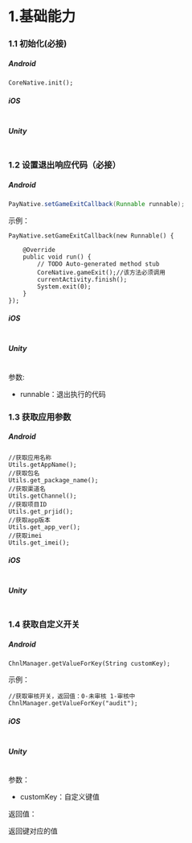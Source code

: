 # 1.基础能力

### 1.1 初始化\(必接\)

##### Android

```text
CoreNative.init();
```

##### iOS

```text

```

##### Unity

```text

```

### 1.2 设置退出响应代码（必接）

##### Android

```java
PayNative.setGameExitCallback(Runnable runnable);
```

示例：

```text
PayNative.setGameExitCallback(new Runnable() {

    @Override
    public void run() {
        // TODO Auto-generated method stub
        CoreNative.gameExit();//该方法必须调用
        currentActivity.finish();
        System.exit(0);
    }
});
```

##### iOS

```

```

##### Unity

```

```

参数:

- runnable：退出执行的代码

### 1.3 获取应用参数

##### Android

```text
//获取应用名称
Utils.getAppName();
//获取包名
Utils.get_package_name();
//获取渠道名
Utils.getChannel();
//获取项目ID
Utils.get_prjid();
//获取app版本
Utils.get_app_ver();
//获取imei
Utils.get_imei();
```

##### iOS

```

```

##### Unity

```

```



### 1.4 获取自定义开关

##### Android

```text
ChnlManager.getValueForKey(String customKey);
```

示例：

```
//获取审核开关，返回值：0-未审核 1-审核中
ChnlManager.getValueForKey("audit");
```

##### iOS

```

```

##### Unity

```

```

参数：

- customKey：自定义键值

返回值：

返回键对应的值